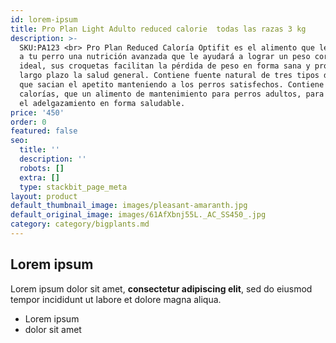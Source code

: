 ```yaml
---
id: lorem-ipsum
title: Pro Plan Light Adulto reduced calorie  todas las razas 3 kg
description: >-
  SKU:PA123 <br> Pro Plan Reduced Caloría Optifit es el alimento que le brindará
  a tu perro una nutrición avanzada que le ayudará a lograr un peso corporal
  ideal, sus croquetas facilitan la pérdida de peso en forma sana y protegen a
  largo plazo la salud general. Contiene fuente natural de tres tipos de fibras
  que sacian el apetito manteniendo a los perros satisfechos. Contiene 20% menos
  calorías, que un alimento de mantenimiento para perros adultos, para facilitar
  el adelgazamiento en forma saludable.
price: '450'
order: 0
featured: false
seo:
  title: ''
  description: ''
  robots: []
  extra: []
  type: stackbit_page_meta
layout: product
default_thumbnail_image: images/pleasant-amaranth.jpg
default_original_image: images/61AfXbnj55L._AC_SS450_.jpg
category: category/bigplants.md
---
```

## Lorem ipsum

Lorem ipsum dolor sit amet, **consectetur adipiscing elit**, sed do eiusmod tempor incididunt ut labore et dolore magna aliqua.

- Lorem ipsum
- dolor sit amet